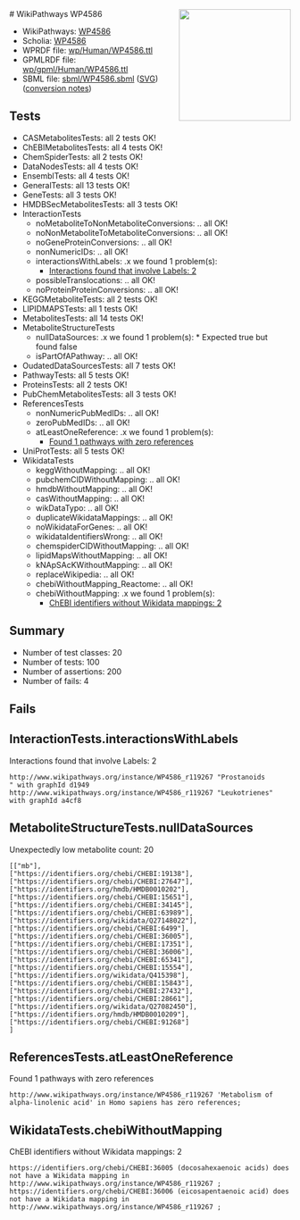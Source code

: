 <img style="float: right; width: 200px" src="../logo.png" />
# WikiPathways WP4586

* WikiPathways: [WP4586](https://identifiers.org/wikipathways:WP4586)
* Scholia: [WP4586](https://scholia.toolforge.org/wikipathways/WP4586)
* WPRDF file: [wp/Human/WP4586.ttl](../wp/Human/WP4586.ttl)
* GPMLRDF file: [wp/gpml/Human/WP4586.ttl](../wp/gpml/Human/WP4586.ttl)
* SBML file: [sbml/WP4586.sbml](../sbml/WP4586.sbml) ([SVG](../sbml/WP4586.svg)) ([conversion notes](../sbml/WP4586.txt))

## Tests
* CASMetabolitesTests: all 2 tests OK!
* ChEBIMetabolitesTests: all 4 tests OK!
* ChemSpiderTests: all 2 tests OK!
* DataNodesTests: all 4 tests OK!
* EnsemblTests: all 4 tests OK!
* GeneralTests: all 13 tests OK!
* GeneTests: all 3 tests OK!
* HMDBSecMetabolitesTests: all 3 tests OK!
* InteractionTests
    * noMetaboliteToNonMetaboliteConversions: .. all OK!
    * noNonMetaboliteToMetaboliteConversions: .. all OK!
    * noGeneProteinConversions: .. all OK!
    * nonNumericIDs: .. all OK!
    * interactionsWithLabels: .x we found 1 problem(s):
        * [Interactions found that involve Labels: 2](#630d2679)
    * possibleTranslocations: .. all OK!
    * noProteinProteinConversions: .. all OK!
* KEGGMetaboliteTests: all 2 tests OK!
* LIPIDMAPSTests: all 1 tests OK!
* MetabolitesTests: all 14 tests OK!
* MetaboliteStructureTests
    * nullDataSources: .x we found 1 problem(s):
            * Expected true but found false
    * isPartOfAPathway: .. all OK!
* OudatedDataSourcesTests: all 7 tests OK!
* PathwayTests: all 5 tests OK!
* ProteinsTests: all 2 tests OK!
* PubChemMetabolitesTests: all 3 tests OK!
* ReferencesTests
    * nonNumericPubMedIDs: .. all OK!
    * zeroPubMedIDs: .. all OK!
    * atLeastOneReference: .x we found 1 problem(s):
        * [Found 1 pathways with zero references](#35eb778e)
* UniProtTests: all 5 tests OK!
* WikidataTests
    * keggWithoutMapping: .. all OK!
    * pubchemCIDWithoutMapping: .. all OK!
    * hmdbWithoutMapping: .. all OK!
    * casWithoutMapping: .. all OK!
    * wikDataTypo: .. all OK!
    * duplicateWikidataMappings: .. all OK!
    * noWikidataForGenes: .. all OK!
    * wikidataIdentifiersWrong: .. all OK!
    * chemspiderCIDWithoutMapping: .. all OK!
    * lipidMapsWithoutMapping: .. all OK!
    * kNApSAcKWithoutMapping: .. all OK!
    * replaceWikipedia: .. all OK!
    * chebiWithoutMapping_Reactome: .. all OK!
    * chebiWithoutMapping: .x we found 1 problem(s):
        * [ChEBI identifiers without Wikidata mappings: 2](#a8d554ce)


## Summary

* Number of test classes: 20
* Number of tests: 100
* Number of assertions: 200
* Number of fails: 4

## Fails

<a name="630d2679" />

## InteractionTests.interactionsWithLabels

Interactions found that involve Labels: 2
```
http://www.wikipathways.org/instance/WP4586_r119267 "Prostanoids
" with graphId d1949
http://www.wikipathways.org/instance/WP4586_r119267 "Leukotrienes" with graphId a4cf8
```

<a name="919041a8" />

## MetaboliteStructureTests.nullDataSources

Unexpectedly low metabolite count: 20
```
[["mb"],
["https://identifiers.org/chebi/CHEBI:19138"],
["https://identifiers.org/chebi/CHEBI:27647"],
["https://identifiers.org/hmdb/HMDB0010202"],
["https://identifiers.org/chebi/CHEBI:15651"],
["https://identifiers.org/chebi/CHEBI:34145"],
["https://identifiers.org/chebi/CHEBI:63989"],
["https://identifiers.org/wikidata/Q27148022"],
["https://identifiers.org/chebi/CHEBI:6499"],
["https://identifiers.org/chebi/CHEBI:36005"],
["https://identifiers.org/chebi/CHEBI:17351"],
["https://identifiers.org/chebi/CHEBI:36006"],
["https://identifiers.org/chebi/CHEBI:65341"],
["https://identifiers.org/chebi/CHEBI:15554"],
["https://identifiers.org/wikidata/Q415398"],
["https://identifiers.org/chebi/CHEBI:15843"],
["https://identifiers.org/chebi/CHEBI:27432"],
["https://identifiers.org/chebi/CHEBI:28661"],
["https://identifiers.org/wikidata/Q27082450"],
["https://identifiers.org/hmdb/HMDB0010209"],
["https://identifiers.org/chebi/CHEBI:91268"]
]
```

<a name="35eb778e" />

## ReferencesTests.atLeastOneReference

Found 1 pathways with zero references
```
http://www.wikipathways.org/instance/WP4586_r119267 'Metabolism of alpha-linolenic acid' in Homo sapiens has zero references; 
```

<a name="a8d554ce" />

## WikidataTests.chebiWithoutMapping

ChEBI identifiers without Wikidata mappings: 2
```
https://identifiers.org/chebi/CHEBI:36005 (docosahexaenoic acids) does not have a Wikidata mapping in http://www.wikipathways.org/instance/WP4586_r119267 ; 
https://identifiers.org/chebi/CHEBI:36006 (eicosapentaenoic acid) does not have a Wikidata mapping in http://www.wikipathways.org/instance/WP4586_r119267 ; 
```

